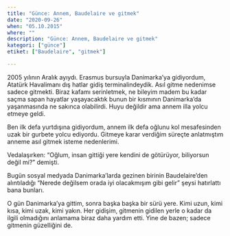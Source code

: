 ```yaml
---
title: "Günce: Annem, Baudelaire ve gitmek"
date: "2020-09-26"
when: "05.10.2015"
where: ""
description: "Günce: Annem, Baudelaire ve gitmek"
kategori: ["günce"]
etiket: ["Baudelaire", "gitmek"]

---
```


2005 yılının Aralık ayıydı. Erasmus bursuyla Danimarka’ya gidiyordum, Atatürk Havalimanı dış hatlar gidiş terminalindeydik. Asıl gitme nedenimse sadece gitmekti. Biraz kafamı serinletmek, ne bileyim madem bu kadar saçma sapan hayatlar yaşayacaktık bunun bir kısmının Danimarka’da yaşanmasında ne sakınca olabilirdi. Huyu değildir ama annem illa yolcu etmeye geldi. 
 
<!--more-->

Ben ilk defa yurtdışına gidiyordum, annem ilk defa oğlunu kol mesafesinden uzak bir gurbete yolcu ediyordu. Gitmeye karar verdiğim süreçte anlatmıştım anneme asıl gitmek isteme nedenlerimi.

Vedalaşırken: “Oğlum, insan gittiği yere kendini de götürüyor, biliyorsun değil mi?” demişti. 

Bugün sosyal medyada Danimarka’larda gezinen birinin Baudelaire’den alıntıladığı “Nerede değilsem orada iyi olacakmışım gibi gelir” şeysi hatırlattı bana bunları. 

O gün Danimarka’ya gittim, sonra başka başka bir sürü yere. Kimi uzun, kimi kısa, kimi uzak, kimi yakın. Her gidişim, gitmenin gidilen yerle o kadar da ilgili olmadığını anlamama biraz daha yardım etti. Yine de bazen; sadece gitmenin güzelliğini de. 